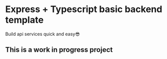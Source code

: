 # Express + Typescript basic backend template
Build api services quick and easy😎
## This is a work in progress project